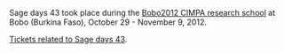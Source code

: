 
Sage days 43 took place during the <a class="http" href="http://www.cimpa-icpam.org/archivesecoles/20130131161626/">Bobo2012 CIMPA research school</a> at Bobo (Burkina Faso), October 29 - November 9, 2012. 

<a class="http" href="http://trac.sagemath.org/sage_trac/query?keywords=~days43&amp;or&amp;keywords=~bobo2012">Tickets related to Sage days 43</a>. 
